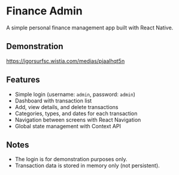 # Finance Admin

A simple personal finance management app built with React Native.

## Demonstration
https://igorsurfsc.wistia.com/medias/pjaalhqt5n

## Features

- Simple login (username: `admin`, password: `admin`)
- Dashboard with transaction list
- Add, view details, and delete transactions
- Categories, types, and dates for each transaction
- Navigation between screens with React Navigation
- Global state management with Context API

## Notes

- The login is for demonstration purposes only.
- Transaction data is stored in memory only (not persistent).
